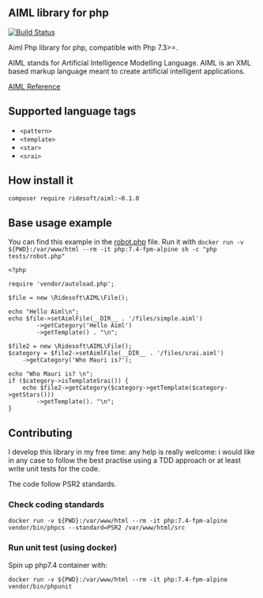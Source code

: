 AIML library for php
---
[![Build Status](https://travis-ci.org/ridesoft/AIML.svg?branch=master)](https://travis-ci.org/ridesoft/Aiml-parser)

Aiml Php library for php, compatible with Php 7.3>=.

AIML stands for Artificial Intelligence Modelling Language. AIML is an XML based markup language meant to create 
artificial intelligent applications.

[AIML Reference](https://www.pandorabots.com/docs/aiml-reference/)

## Supported language tags
* `<pattern>`
* `<template>`
* `<star>`
* `<srai>`

## How install it

`composer require ridesoft/aiml:~0.1.0`

## Base usage example

You can find this example in the [robot.php](tests/robot.php) file.
Run it with `docker run -v ${PWD}:/var/www/html --rm -it php:7.4-fpm-alpine sh -c "php tests/robot.php"`

```
<?php

require 'vendor/autoload.php';

$file = new \Ridesoft\AIML\File();

echo "Hello Aiml\n";
echo $file->setAimlFile(__DIR__ . '/files/simple.aiml')
        ->getCategory('Hello Aiml')
        ->getTemplate() . "\n";

$file2 = new \Ridesoft\AIML\File();
$category = $file2->setAimlFile(__DIR__ . '/files/srai.aiml')
    ->getCategory('Who Mauri is?');

echo "Who Mauri is? \n";
if ($category->isTemplateSrai()) {
    echo $file2->getCategory($category->getTemplate($category->getStars()))
        ->getTemplate(). "\n";
}
```

## Contributing
I develop this library in my free time: any help is really welcome: i would like in any case to follow the best practise
using a TDD approach or at least write unit tests for the code.

The code follow PSR2 standards.

### Check coding standards

```
docker run -v ${PWD}:/var/www/html --rm -it php:7.4-fpm-alpine vendor/bin/phpcs --standard=PSR2 /var/www/html/src
```

### Run unit test (using docker)

Spin up php7.4 container with:
```
docker run -v ${PWD}:/var/www/html --rm -it php:7.4-fpm-alpine vendor/bin/phpunit
```

